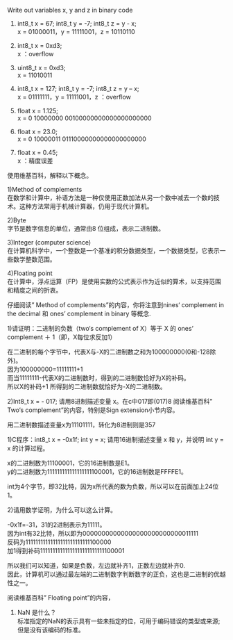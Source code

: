 Write out variables x, y and z in binary code  


1) int8_t x = 67; int8_t y = -7; int8_t z = y - x;  
x = 01000011，y = 11111001，z = 10110110  

2) int8_t x = 0xd3;  
x ：overflow  

3) uint8_t x = 0xd3;  
x = 11010011  

4) int8_t x = 127; int8_t y = -7; int8_t z = y – x;  
x = 01111111，y = 11111001，z ：overflow  

5) float x = 1.125;  
x = 0 10000000 00100000000000000000000  

6) float x = 23.0;  
x = 0 10000011 01110000000000000000000  

7) float x = 0.45;  
x ：精度误差  



使用维基百科，解释以下概念。  

1)Method of complements  
在数学和计算中，补语方法是一种仅使用正数加法从另一个数中减去一个数的技术。这种方法常用于机械计算器，仍用于现代计算机。  

2)Byte  
字节是数字信息的单位，通常由8 位组成，表示二进制数。  

3)Integer (computer science)  
在计算机科学中，一个整数是一个基准的积分数据类型，一个数据类型，它表示一些数学整数范围。  

4)Floating point  
在计算中，浮点运算（FP）是使用实数的公式表示作为近似的算术，以支持范围和精度之间的折衷。  

仔细阅读” Method of complements”的内容，你将注意到nines‘ complement in
the decimal 和 ones’ complement in binary 等概念.  

1)请证明：二进制的负数（two‘s complement of X）等于 X 的 ones’
complement ＋ 1（即，X每位求反加1）  

在二进制的每个字节中，代表X与-X的二进制数之和为100000000(0和-128除外)。  
因为100000000=11111111+1  
而当11111111-代表X的二进制数时，得到的二进制数恰好为X的补码。  
所以X的补码+1 所得到的二进制数就恰好为-X的二进制数。  


2)Int8_t x = - 017; 请用8进制描述变量 x。在c中017即(017)8 阅读维基百科” Two‘s complement”的内容，特别是Sign extension小节内容。

用二进制数描述变量x为11101111，转化为8进制则是357

1)C程序：int8_t x = -0x1f; int y = x; 请用16进制描述变量 x 和 y，并说明 int
y = x 的计算过程。  

x的二进制数为11100001，它的16进制数是E1。  
y的二进制数为111111111111111111100001，它的16进制数是FFFFE1。  

int为4个字节，即32比特，因为x所代表的数为负数，所以可以在前面加上24位1。  

2)请用数学证明，为什么可以这么计算。  
  
-0x1f=-31，31的2进制表示为11111。  
因为int有32比特，所以即为00000000000000000000000000011111  
反码为11111111111111111111111111100000  
加1得到补码11111111111111111111111111100001  

所以我们可以知道，如果是负数，左边就补齐1，正数左边就补齐0.  
因此，计算机可以通过最左端的二进制数字判断数字的正负，这也是二进制的优越性之一。


阅读维基百科” Floating point”的内容，
1) NaN 是什么？  
标准指定的NaN的表示具有一些未指定的位，可用于编码错误的类型或来源; 但是没有该编码的标准。